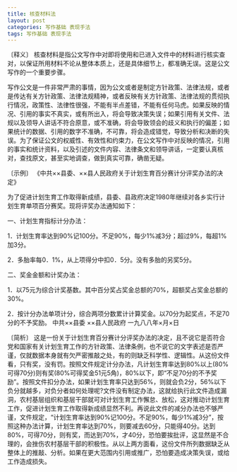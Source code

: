 ```yaml
---
title: 核查材料法
layout: post
categories: 写作基础 表现手法
tags: 写作基础 表现手法
---
```


〔释义〕 核查材料是指公文写作中对即将使用和已进入文件中的材料进行核实查对，以保证所用材料不论从整体本质上，还是具体细节上，都准确无误。这是公文写作的一个重要步骤。

写作公文是一件非常严肃的事情，因为公文或者是制定方针政策、法律法规，或者是传达有关方针政策、法律法规精神，或者反映有关方针政策、法律法规的贯彻执行情况，政策性、法律性很强，不能有半点差错，不能有任何马虎。如果反映的情况、引用的事实不真实，或有所出入，将会导致决策失误；如果引用有关文件、法规以及领导人讲话不符合原意，或不准确，将会导致领会的歧义和执行的偏差；如果统计的数据、引用的数字不准确，不可靠，将会造成错觉，导致分析和决断的失误。为了保证公文的权威性、有效性和约束力，在公文写作中对反映的情况，引用的事实和统计资料，以及引述的文件内容、法律条文和领导讲话，一定要认真核对，查找原文，甚至实地调查，做到真实可靠，确凿无疑。

〔示例〕 《中共××县委、××县人民政府关于计划生育百分赛计分评奖办法的决定》

为了促进计划生育工作取得新成绩，县委、县政府决定1980年继续对各乡实行计划生育单项百分赛奖。现将评奖办法通知如下：

一、计划生育指标计分办法：

1．计划生育率达到90%记100分。不足90%，每少1%减3分；超过9%，每超1%加3分。

2．多胎率每0．1%，从上项得分中扣0．5分。没有多胎的另奖5分。

二、奖金金额和计奖办法：

1．以75元为综合计奖基数。其中百分奖占奖金总额的70%，超额奖占奖金总额的30%。

2．按计分办法单项计分，综合两项分数累计计算奖金。以70分为起奖点，不足70分的不予奖励。
中共××县委
××县人民政府
一九八八年×月×日

〔简析〕 这是一份关于计划生育百分赛计分评奖办法的决定，且不说它是否符合党和国家有关计划生育工作的方针政策、法律条例，也不说它的文字表述是否严谨，仅就数据本身就有欠严密推敲之处，有的则缺乏科学性、逻辑性。从这份文件看，只有奖，没有罚。按照文件规定计分办法，凡计划生育率达到80%以上(80%可得70分)则有奖(80%可得奖金51元5角)，80%以下，即“不足70分的不予奖励”。按照文件扣分办法，如果计划生育率只达到56%，则就会负2分，56%以下负分就越多，对负分者如何处理呢?文件没有制定办法，这就给执行此文件造成漏洞，农村基层组织和基层干部就可对计划生育工作懈怠、放松，这对推动计划生育工作，促进计划生育工作取得新成绩显然不利。再说此文件的减分办法也不够严谨，文件规定，“计划生育率达到90%记100分。不足90%，每少1%减3分”，按照这种办法计算，计划生育率达到70%，则要减去60分，只能得40分。达到80%，可得70分，则有奖，而达到70%，才40分，恐怕要挨批评，这显然是不合理的，会挫伤农村基层干部的积极性。从以上两方面看，这份文件所列数据缺乏从整体上的推敲、分析。如果在更大范围内引用或推广，恐怕要造成决策失误，或给工作造成损失。 